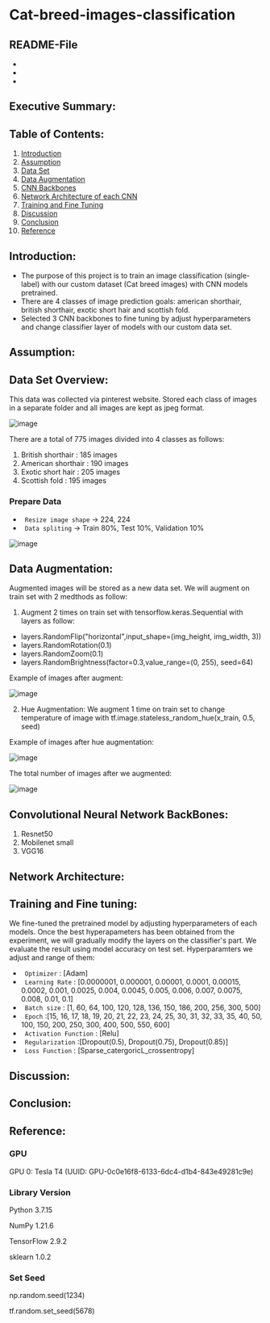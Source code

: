 # Cat-breed-images-classification
## README-File
-
-
-

## Executive Summary:


## Table of Contents:
1. [Introduction](#introduction)
2. [Assumption](#assumption)
3. [Data Set](#dataset)
4. [Data Augmentation](#augment)
5. [CNN Backbones](#bb)
7. [Network Architecture of each CNN](#architecture)
8. [Training and Fine Tuning](#finetuning)
9. [Discussion](#discussion)
10. [Conclusion](#conclusion)
11. [Reference](#reference)

## Introduction: <a name="introduction"></a>
- The purpose of this project is to train an image classification (single-label) with our custom dataset (Cat breed images) with CNN models pretrained.
- There are 4 classes of image prediction goals: american shorthair, british shorthair, exotic short hair and scottish fold. 
- Selected 3 CNN backbones to fine tuning by adjust hyperparameters and change classifier layer of models with our custom data set.

## Assumption: <a name="assumption"></a>


## Data Set Overview: <a name="dataset"></a>
This data was collected via pinterest website. Stored each class of images in a separate folder and all images are kept as jpeg format.

![image](https://user-images.githubusercontent.com/80414593/196963734-1461e440-6c55-4321-9e2e-c528bb4be783.png)

There are a total of 775 images divided into 4 classes as follows:
1. British shorthair : 185 images
2. American shorthair : 190 images
3. Exotic short hair : 205 images
4. Scottish fold : 195 images

### Prepare Data
- `` Resize image shape`` -> 224, 224
- `` Data spliting`` -> Train 80%, Test 10%, Validation 10%

![image](https://user-images.githubusercontent.com/80414593/196958239-74da6aee-fd42-45d4-ab7e-124770b51674.png)

## Data Augmentation: <a name="augment"></a>
Augmented images will be stored as a new data set. We will augment on train set with 2 medthods as follow:

1. Augment 2 times on train set with tensorflow.keras.Sequential with layers as follow:
  - layers.RandomFlip("horizontal",input_shape=(img_height, img_width, 3))
  - layers.RandomRotation(0.1)
  - layers.RandomZoom(0.1)
  - layers.RandomBrightness(factor=0.3,value_range=(0, 255), seed=64)

Example of images after augment:

![image](https://user-images.githubusercontent.com/80414593/196961061-5875f4fa-2825-46d8-98f9-fa4c2febe11b.png)


2. Hue Augmentation: We augment 1 time on train set to change temperature of image with tf.image.stateless_random_hue(x_train, 0.5, seed)

Example of images after hue augmentation:

![image](https://user-images.githubusercontent.com/80414593/196975525-2386a39e-7cc5-4047-b37b-e62ff725627b.png)

The total number of images after we augmented:

![image](https://user-images.githubusercontent.com/80414593/196957976-45e6b369-4ca0-46e5-beb9-566c5a9cf825.png)



## Convolutional Neural Network BackBones: <a name="bb"></a>
1. Resnet50 
2. Mobilenet small
3. VGG16

## Network Architecture: <a name="architecture"></a>


## Training and Fine tuning: <a name="finetuning"></a>
We fine-tuned the pretrained model by adjusting hyperparameters of each models. Once the best hyperapameters has been obtained from the experiment, we will gradually modify the layers on the classifier's part. We evaluate the result using model accuracy on test set.
Hyperparamters we adjust and range of them:
- `` Optimizer`` : [Adam]
- `` Learning Rate`` : [0.0000001, 0.000001, 0.00001, 0.0001, 0.00015, 0.0002, 0.001, 0.0025, 0.004, 0.0045, 0.005, 0.006, 0.007, 0.0075, 0.008, 0.01, 0.1]
- `` Batch size`` : [1, 60, 64, 100, 120, 128, 136, 150, 186, 200, 256, 300, 500]
- `` Epoch`` :[15, 16, 17, 18, 19, 20, 21, 22, 23, 24, 25, 30, 31, 32, 33, 35, 40, 50, 100, 150, 200, 250, 300, 400, 500, 550, 600]
- `` Activation Function`` : [Relu]
- `` Regularization`` :[Dropout(0.5), Dropout(0.75), Dropout(0.85)]
- `` Loss Function`` : [Sparse_catergoricL_crossentropy]


## Discussion: <a name="discussion"></a>

## Conclusion: <a name="conclusion"></a>

## Reference: <a name="reference"></a>
### GPU
GPU 0: Tesla T4 (UUID: GPU-0c0e16f8-6133-6dc4-d1b4-843e49281c9e)

### Library Version
Python 3.7.15

NumPy 1.21.6

TensorFlow 2.9.2

sklearn 1.0.2

### Set Seed
np.random.seed(1234)

tf.random.set_seed(5678)

